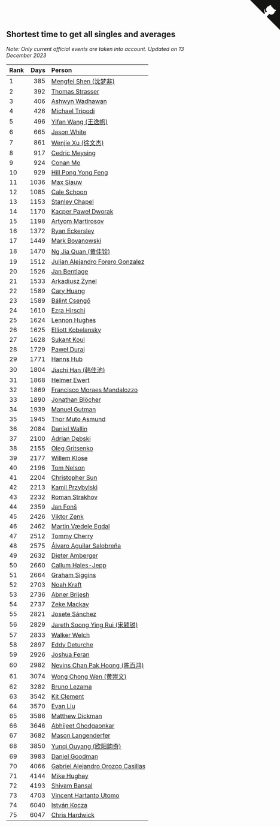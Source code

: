 ## Shortest time to get all singles and averages

*Note: Only current official events are taken into account.*
*Updated on 13 December 2023*

| Rank | Days | Person |
| :--- | ---: | :--- |
| 1 | 385 | [Mengfei Shen (沈梦非)](https://www.worldcubeassociation.org/persons/2018SHEN07) |
| 2 | 392 | [Thomas Strasser](https://www.worldcubeassociation.org/persons/2022STRA10) |
| 3 | 406 | [Ashwyn Wadhawan](https://www.worldcubeassociation.org/persons/2022WADH02) |
| 4 | 426 | [Michael Tripodi](https://www.worldcubeassociation.org/persons/2021TRIP01) |
| 5 | 496 | [Yifan Wang (王逸帆)](https://www.worldcubeassociation.org/persons/2017WANY29) |
| 6 | 665 | [Jason White](https://www.worldcubeassociation.org/persons/2016WHIT16) |
| 7 | 861 | [Wenjie Xu (徐文杰)](https://www.worldcubeassociation.org/persons/2016XUWE02) |
| 8 | 917 | [Cedric Meysing](https://www.worldcubeassociation.org/persons/2017MEYS02) |
| 9 | 924 | [Conan Mo](https://www.worldcubeassociation.org/persons/2020MOCO01) |
| 10 | 929 | [Hill Pong Yong Feng](https://www.worldcubeassociation.org/persons/2017FENG10) |
| 11 | 1036 | [Max Siauw](https://www.worldcubeassociation.org/persons/2017SIAU02) |
| 12 | 1085 | [Cale Schoon](https://www.worldcubeassociation.org/persons/2014SCHO02) |
| 13 | 1153 | [Stanley Chapel](https://www.worldcubeassociation.org/persons/2016CHAP04) |
| 14 | 1170 | [Kacper Paweł Dworak](https://www.worldcubeassociation.org/persons/2020DWOR01) |
| 15 | 1198 | [Artyom Martirosov](https://www.worldcubeassociation.org/persons/2016MART29) |
| 16 | 1372 | [Ryan Eckersley](https://www.worldcubeassociation.org/persons/2019ECKE02) |
| 17 | 1449 | [Mark Boyanowski](https://www.worldcubeassociation.org/persons/2014BOYA01) |
| 18 | 1470 | [Ng Jia Quan (黄佳铨)](https://www.worldcubeassociation.org/persons/2015QUAN03) |
| 19 | 1512 | [Julian Alejandro Forero Gonzalez](https://www.worldcubeassociation.org/persons/2018GONZ30) |
| 20 | 1526 | [Jan Bentlage](https://www.worldcubeassociation.org/persons/2010BENT01) |
| 21 | 1533 | [Arkadiusz Żynel](https://www.worldcubeassociation.org/persons/2018ZYNE01) |
| 22 | 1589 | [Cary Huang](https://www.worldcubeassociation.org/persons/2015HUAN48) |
| 23 | 1589 | [Bálint Csengő](https://www.worldcubeassociation.org/persons/2019CSEN01) |
| 24 | 1610 | [Ezra Hirschi](https://www.worldcubeassociation.org/persons/2019HIRS01) |
| 25 | 1624 | [Lennon Hughes](https://www.worldcubeassociation.org/persons/2017HUGH04) |
| 26 | 1625 | [Elliott Kobelansky](https://www.worldcubeassociation.org/persons/2019KOBE03) |
| 27 | 1628 | [Sukant Koul](https://www.worldcubeassociation.org/persons/2014KOUL01) |
| 28 | 1729 | [Paweł Duraj](https://www.worldcubeassociation.org/persons/2016DURA09) |
| 29 | 1771 | [Hanns Hub](https://www.worldcubeassociation.org/persons/2013HUBH01) |
| 30 | 1804 | [Jiachi Han (韩佳池)](https://www.worldcubeassociation.org/persons/2014HANJ02) |
| 31 | 1868 | [Helmer Ewert](https://www.worldcubeassociation.org/persons/2015EWER01) |
| 32 | 1869 | [Francisco Moraes Mandalozzo](https://www.worldcubeassociation.org/persons/2017MAND13) |
| 33 | 1890 | [Jonathan Blöcher](https://www.worldcubeassociation.org/persons/2018BLOC01) |
| 34 | 1939 | [Manuel Gutman](https://www.worldcubeassociation.org/persons/2017GUTM01) |
| 35 | 1945 | [Thor Muto Asmund](https://www.worldcubeassociation.org/persons/2017ASMU01) |
| 36 | 2084 | [Daniel Wallin](https://www.worldcubeassociation.org/persons/2013WALL03) |
| 37 | 2100 | [Adrian Dębski](https://www.worldcubeassociation.org/persons/2017DEBS01) |
| 38 | 2155 | [Oleg Gritsenko](https://www.worldcubeassociation.org/persons/2011GRIT01) |
| 39 | 2177 | [Willem Klose](https://www.worldcubeassociation.org/persons/2017KLOS01) |
| 40 | 2196 | [Tom Nelson](https://www.worldcubeassociation.org/persons/2013NELS01) |
| 41 | 2204 | [Christopher Sun](https://www.worldcubeassociation.org/persons/2017SUNC02) |
| 42 | 2213 | [Kamil Przybylski](https://www.worldcubeassociation.org/persons/2016PRZY01) |
| 43 | 2232 | [Roman Strakhov](https://www.worldcubeassociation.org/persons/2012STRA02) |
| 44 | 2359 | [Jan Fonš](https://www.worldcubeassociation.org/persons/2017FONS04) |
| 45 | 2426 | [Viktor Zenk](https://www.worldcubeassociation.org/persons/2016ZENK01) |
| 46 | 2462 | [Martin Vædele Egdal](https://www.worldcubeassociation.org/persons/2013EGDA02) |
| 47 | 2512 | [Tommy Cherry](https://www.worldcubeassociation.org/persons/2015CHER07) |
| 48 | 2575 | [Álvaro Aguilar Salobreña](https://www.worldcubeassociation.org/persons/2015SALO01) |
| 49 | 2632 | [Dieter Amberger](https://www.worldcubeassociation.org/persons/2016AMBE02) |
| 50 | 2660 | [Callum Hales-Jepp](https://www.worldcubeassociation.org/persons/2012HALE01) |
| 51 | 2664 | [Graham Siggins](https://www.worldcubeassociation.org/persons/2016SIGG01) |
| 52 | 2703 | [Noah Kraft](https://www.worldcubeassociation.org/persons/2016KRAF01) |
| 53 | 2736 | [Abner Brijesh](https://www.worldcubeassociation.org/persons/2016BRIJ01) |
| 54 | 2737 | [Zeke Mackay](https://www.worldcubeassociation.org/persons/2015MACK06) |
| 55 | 2821 | [Josete Sánchez](https://www.worldcubeassociation.org/persons/2015SANC18) |
| 56 | 2829 | [Jareth Soong Ying Rui (宋颖锐)](https://www.worldcubeassociation.org/persons/2016SOON01) |
| 57 | 2833 | [Walker Welch](https://www.worldcubeassociation.org/persons/2011WELC01) |
| 58 | 2897 | [Eddy Deturche](https://www.worldcubeassociation.org/persons/2014DETU01) |
| 59 | 2926 | [Joshua Feran](https://www.worldcubeassociation.org/persons/2011FERA01) |
| 60 | 2982 | [Nevins Chan Pak Hoong (陈百鸿)](https://www.worldcubeassociation.org/persons/2010CHAN20) |
| 61 | 3074 | [Wong Chong Wen (黄崇文)](https://www.worldcubeassociation.org/persons/2014WENW01) |
| 62 | 3282 | [Bruno Lezama](https://www.worldcubeassociation.org/persons/2014LEZA02) |
| 63 | 3542 | [Kit Clement](https://www.worldcubeassociation.org/persons/2008CLEM01) |
| 64 | 3570 | [Evan Liu](https://www.worldcubeassociation.org/persons/2009LIUE01) |
| 65 | 3586 | [Matthew Dickman](https://www.worldcubeassociation.org/persons/2013DICK01) |
| 66 | 3646 | [Abhijeet Ghodgaonkar](https://www.worldcubeassociation.org/persons/2013GHOD01) |
| 67 | 3682 | [Mason Langenderfer](https://www.worldcubeassociation.org/persons/2013LANG03) |
| 68 | 3850 | [Yunqi Ouyang (欧阳韵奇)](https://www.worldcubeassociation.org/persons/2007YUNQ01) |
| 69 | 3983 | [Daniel Goodman](https://www.worldcubeassociation.org/persons/2013GOOD01) |
| 70 | 4066 | [Gabriel Alejandro Orozco Casillas](https://www.worldcubeassociation.org/persons/2008CASI01) |
| 71 | 4144 | [Mike Hughey](https://www.worldcubeassociation.org/persons/2007HUGH01) |
| 72 | 4193 | [Shivam Bansal](https://www.worldcubeassociation.org/persons/2011BANS02) |
| 73 | 4703 | [Vincent Hartanto Utomo](https://www.worldcubeassociation.org/persons/2010UTOM01) |
| 74 | 6040 | [István Kocza](https://www.worldcubeassociation.org/persons/2005KOCZ01) |
| 75 | 6047 | [Chris Hardwick](https://www.worldcubeassociation.org/persons/2003HARD01) |


<a href="https://github.com/JustinTimeCuber/wca_statistics" class="github-corner" aria-label="View source on Github"><svg width="80" height="80" viewBox="0 0 250 250" style="fill:#151513; color:#fff; position: absolute; top: 0; border: 0; right: 0;" aria-hidden="true"><path d="M0,0 L115,115 L130,115 L142,142 L250,250 L250,0 Z"></path><path d="M128.3,109.0 C113.8,99.7 119.0,89.6 119.0,89.6 C122.0,82.7 120.5,78.6 120.5,78.6 C119.2,72.0 123.4,76.3 123.4,76.3 C127.3,80.9 125.5,87.3 125.5,87.3 C122.9,97.6 130.6,101.9 134.4,103.2" fill="currentColor" style="transform-origin: 130px 106px;" class="octo-arm"></path><path d="M115.0,115.0 C114.9,115.1 118.7,116.5 119.8,115.4 L133.7,101.6 C136.9,99.2 139.9,98.4 142.2,98.6 C133.8,88.0 127.5,74.4 143.8,58.0 C148.5,53.4 154.0,51.2 159.7,51.0 C160.3,49.4 163.2,43.6 171.4,40.1 C171.4,40.1 176.1,42.5 178.8,56.2 C183.1,58.6 187.2,61.8 190.9,65.4 C194.5,69.0 197.7,73.2 200.1,77.6 C213.8,80.2 216.3,84.9 216.3,84.9 C212.7,93.1 206.9,96.0 205.4,96.6 C205.1,102.4 203.0,107.8 198.3,112.5 C181.9,128.9 168.3,122.5 157.7,114.1 C157.9,116.9 156.7,120.9 152.7,124.9 L141.0,136.5 C139.8,137.7 141.6,141.9 141.8,141.8 Z" fill="currentColor" class="octo-body"></path></svg></a><style>.github-corner:hover .octo-arm{animation:octocat-wave 560ms ease-in-out}@keyframes octocat-wave{0%,100%{transform:rotate(0)}20%,60%{transform:rotate(-25deg)}40%,80%{transform:rotate(10deg)}}@media (max-width:500px){.github-corner:hover .octo-arm{animation:none}.github-corner .octo-arm{animation:octocat-wave 560ms ease-in-out}}</style>
